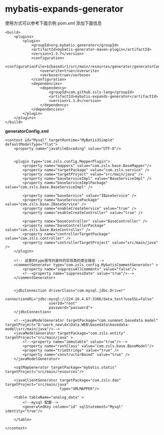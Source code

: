 # mybatis-expands-generator

使用方式可以参考下面示例
pom.xml 添加下面信息

    <build>
        <plugins>
            <plugin>
                <groupId>org.mybatis.generator</groupId>
                <artifactId>mybatis-generator-maven-plugin</artifactId>
                <version>1.3.7</version>
                <configuration>
                    <configurationFile>${basedir}/src/main/resources/generator/generatorConfig.xml</configurationFile>
                    <overwrite>true</overwrite>
                    <verbose>true</verbose>
                </configuration>
                <dependencies>
                    <dependency>
                        <groupId>com.github.zsls-lang</groupId>
                        <artifactId>mybatis-expands-generator</artifactId>
                        <version>1.1.0</version>
                    </dependency>
                </dependencies>
            </plugin>
        </plugins>
    </build>


**generatorConfig.xml**

<?xml version="1.0" encoding="UTF-8"?>
<!DOCTYPE generatorConfiguration
        PUBLIC "-//mybatis.org//DTD MyBatis Generator Configuration 1.0//EN"
        "http://mybatis.org/dtd/mybatis-generator-config_1_0.dtd">

<generatorConfiguration>

    <context id="Mysql" targetRuntime="MyBatis3Simple" defaultModelType="flat">
        <property name="javaFileEncoding" value="UTF-8"/>


        <plugin type="com.zsls.config.MapperPlugin">
            <property name="mappers" value="com.zsls.base.BaseMapper"/>
            <property name="targetPackage" value="com.zsls.service" />
            <property name="targetProject" value="src/main/java" />
            <property name="baseServiceImpl" value="BaseServiceImpl" />
            <property name="baseServiceImplPackage" value="com.zsls.base.BaseServiceImpl" />

            <property name="baseService" value="IBaseService" />
            <property name="baseServicePackage" value="com.zsls.base.IBaseService" />
            <property name="enableCreateService" value="true" />
            <property name="enableCreateController" value="true" />

            <property name="baseController" value="BaseController" />
            <property name="baseControllerPackage" value="com.zsls.base.BaseController" />
            <property name="controllerTargetPackage" value="com.zsls.controller" />
            <property name="controllerTargetProject" value="src/main/java" />
        </plugin>

        <!-- 这里的type里写的是你的实现类的类全路径 -->
        <commentGenerator type="com.zsls.config.MybatisCommentGenerator" >
            <property name="suppressAllComments" value="false"/>
            <!--<property name="suppressDate" value="true"/>-->
        </commentGenerator>


        <jdbcConnection driverClass="com.mysql.jdbc.Driver"
                        connectionURL="jdbc:mysql://224.16.4.67:3306/data_test?useSSL=false"
                        userId="root"
                        password="password">
        </jdbcConnection>

        <!--<javaModelGenerator targetPackage="com.sunmnet.basedata.model" targetProject="D:\work_new\dx\Data.WEB\basedata\basedata-model\src/main/java"/>-->
        <javaModelGenerator targetPackage="com.zsls.entity" targetProject="src/main/java" >
            <!--<property name="immutable" value="true"/>-->
            <property name="rootClass" value="com.zsls.base.BaseModel"/>
            <property name="trimStrings" value="true" />
            <property name="constructorBased" value="true" />
        </javaModelGenerator>

        <sqlMapGenerator targetPackage="mybatis.statis" targetProject="src/main/resources"/>

        <javaClientGenerator targetPackage="com.zsls.dao" targetProject="src/main/java"
                             type="XMLMAPPER"/>

        <table tableName="analog_data" >
            <!--mysql 配置-->
            <generatedKey column="id" sqlStatement="Mysql" identity="true"/>

        </table>

    </context>
</generatorConfiguration>

